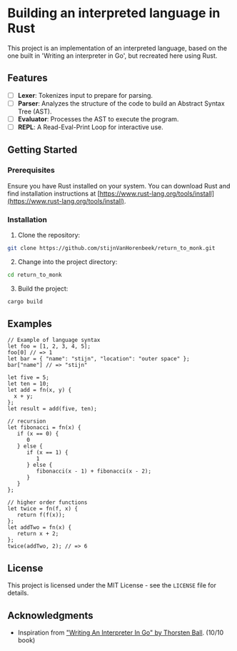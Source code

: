 # Building an interpreted language in Rust

This project is an implementation of an interpreted language, based on the one built in 'Writing an interpreter in Go', but recreated here using Rust.

## Features

- [ ] **Lexer**: Tokenizes input to prepare for parsing.
- [ ] **Parser**: Analyzes the structure of the code to build an Abstract Syntax Tree (AST).
- [ ] **Evaluator**: Processes the AST to execute the program.
- [ ] **REPL**: A Read-Eval-Print Loop for interactive use.

## Getting Started

### Prerequisites

Ensure you have Rust installed on your system. You can download Rust and find installation instructions at [https://www.rust-lang.org/tools/install](https://www.rust-lang.org/tools/install).

### Installation

1. Clone the repository:

```sh
git clone https://github.com/stijnVanHorenbeek/return_to_monk.git
```

2. Change into the project directory:

```sh
cd return_to_monk
```

3. Build the project:

```sh
cargo build
```

## Examples

```monkey
// Example of language syntax
let foo = [1, 2, 3, 4, 5];
foo[0] // => 1
let bar = { "name": "stijn", "location": "outer space" };
bar["name"] // => "stijn"

let five = 5;
let ten = 10;
let add = fn(x, y) {
  x + y;
};
let result = add(five, ten);

// recursion
let fibonacci = fn(x) {
   if (x == 0) {
      0
   } else {
      if (x == 1) {
         1
      } else {
         fibonacci(x - 1) + fibonacci(x - 2);
      }
   }
};

// higher order functions
let twice = fn(f, x) {
   return f(f(x));
};
let addTwo = fn(x) {
   return x + 2;
};
twice(addTwo, 2); // => 6
```

## License

This project is licensed under the MIT License - see the `LICENSE` file for details.

## Acknowledgments

- Inspiration from ["Writing An Interpreter In Go" by Thorsten Ball](https://interpreterbook.com). (10/10 book)
